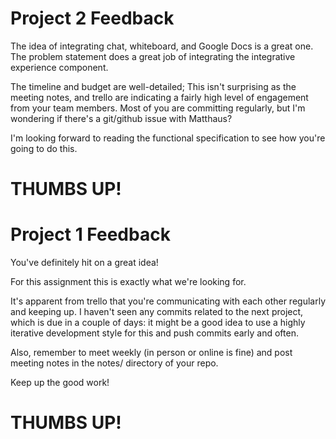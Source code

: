 # Project 2 Feedback

The idea of integrating chat, whiteboard, and Google Docs is a great one.  The problem statement does a great job of integrating the integrative experience component.

The timeline and budget are well-detailed; This isn't surprising as the meeting notes, and trello are indicating a fairly high level of engagement from your team members.  Most of you are committing regularly, but I'm wondering if there's a git/github issue with Matthaus?

I'm looking forward to reading the functional specification to see how you're going to do this.

THUMBS UP!
==========

# Project 1 Feedback

You've definitely hit on a great idea!

For this assignment this is exactly what we're looking for.

It's apparent from trello that you're communicating with each other regularly and keeping up.  I haven't seen any commits related to the next project, which is due in a couple of days: it might be a good idea to use a highly iterative development style for this and push commits early and often.

Also, remember to meet weekly (in person or online is fine) and post meeting notes in the notes/ directory of your repo.

Keep up the good work!

THUMBS UP!
==========
